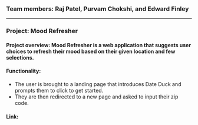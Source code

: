 


### Team members: Raj Patel, Purvam Chokshi, and Edward Finley

---

### Project: Mood Refresher


#### Project overview: Mood Refresher is a web application that suggests user choices to refresh their mood based on their given location and few selections.



#### Functionality:

* The user is brought to a landing page that introduces Date Duck and prompts them to click to get started.
* They are then redirected to a new page and asked to input their zip code.



#### Link:



